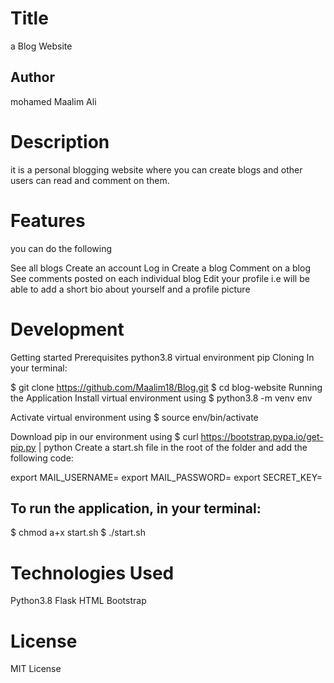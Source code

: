 # Title
a Blog Website
## Author
mohamed Maalim Ali

# Description
it is a personal blogging website where you can create blogs  and other users can read and comment on them. 

# Features
you can  do the following

See all blogs
Create an account
Log in
Create a blog
Comment on a blog
See comments posted on each individual blog
Edit your profile i.e will be able to add a short bio about yourself and a profile picture
# Development
Getting started
Prerequisites
python3.8
virtual environment
pip
Cloning
In your terminal:

  $ git clone https://github.com/Maalim18/Blog.git
  $ cd blog-website
Running the Application
Install virtual environment using $ python3.8 -m venv env

Activate virtual environment using $ source env/bin/activate

Download pip in our environment using $ curl https://bootstrap.pypa.io/get-pip.py | python
Create a start.sh file in the root of the folder and add the following code:

  export MAIL_USERNAME=<your-email-address>
  export MAIL_PASSWORD=<your-email-password>
  export SECRET_KEY=<your-secret-key>


## To run the application, in your terminal:

  $ chmod a+x start.sh
  $ ./start.sh

# Technologies Used
Python3.8
Flask
HTML
Bootstrap







# License
MIT License












